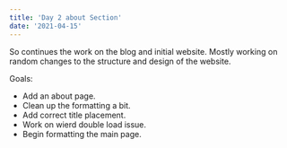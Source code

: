 ```yaml
---
title: 'Day 2 about Section'
date: '2021-04-15'
---
```


So continues the work on the blog and initial website. Mostly working on random changes to the structure and design of the website.

Goals:
- Add an about page.
- Clean up the formatting a bit.
- Add correct title placement.
- Work on wierd double load issue.
- Begin formatting the main page.